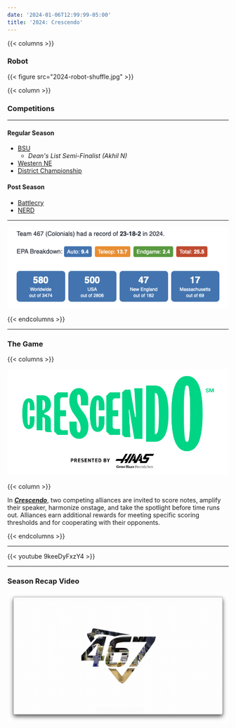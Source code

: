```yaml
---
date: '2024-01-06T12:99:99-05:00'
title: '2024: Crescendo'
---
```


{{< columns >}}

### Robot

{{< figure src="2024-robot-shuffle.jpg" >}}

{{< column >}}

### Competitions

---

#### Regular Season

* [BSU](https://www.thebluealliance.com/event/2024mabri)
  - _Dean's List Semi-Finalist (Akhil N)_
* [Western NE](https://www.thebluealliance.com/event/2024mawne)
* [District Championship](https://www.thebluealliance.com/event/2024necmp2)

#### Post Season

* [Battlecry](https://www.thebluealliance.com/event/2024bc)
* [NERD](https://www.newenglandroboticsderby.com)

---

[![2024 Competition Stats](2024-competition-stats.png)](https://www.statbotics.io/team/467)

{{< endcolumns >}}

---

### The Game

{{< columns >}}

[![Crescendo Logo](crescendo-frc-logo.svg)](https://en.wikipedia.org/wiki/Crescendo_(FIRST))

{{< column >}}

In [**_Crescendo_**](https://en.wikipedia.org/wiki/Crescendo_(FIRST)), two competing alliances are invited to score notes, amplify their speaker,
harmonize onstage, and take the spotlight before time runs out. Alliances earn additional rewards for meeting
specific scoring thresholds and for cooperating with their opponents.

{{< endcolumns >}}

---

{{< youtube 9keeDyFxzY4 >}}

---

### Season Recap Video

[![Season Recap Video](2024-season-recap.png)](2024-season-recap.mp4)

